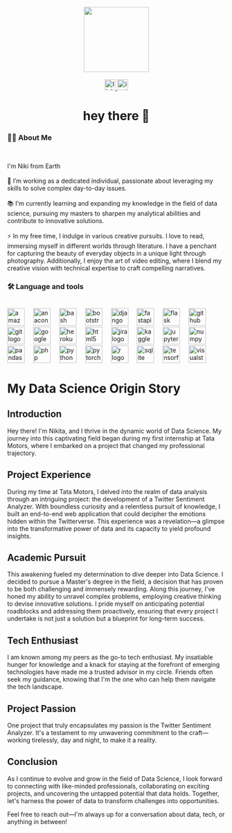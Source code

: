 <br clear="both">

<div align="center">
  <img height="150" src="https://media.tenor.com/QVC1Nmb9TwUAAAAi/coding.gif"  />
</div>


<br clear="both">

<div align="center">
<a href="https://www.linkedin.com/in/nikita-dharmadhikari">
  <img src="https://img.shields.io/static/v1?message=LinkedIn&logo=linkedin&label=&color=0077B5&logoColor=white&labelColor=&style=for-the-badge" height="25" alt="linkedin logo" />
</a>
<a href="https://www.instagram.com/the.epic.pics">
  <img src="https://img.shields.io/static/v1?message=Instagram&logo=instagram&label=&color=E4405F&logoColor=white&labelColor=&style=for-the-badge" height="25" alt="instagram logo" />
</a>


</div>



<h1 align="center">hey there 👋</h1>



<h3 align="left">👩‍💻  About Me</h3>



<br clear="both">

<p align="left">I'm Niki from Earth<br><br>🔭 I’m working as a dedicated individual, passionate about leveraging my skills to solve complex day-to-day issues. <br><br>📚 I'm currently learning and expanding my knowledge in the field of data science, pursuing my masters to sharpen my analytical abilities and contribute to innovative solutions.<br><br>⚡ In my free time, I indulge in various creative pursuits. I love to read, immersing myself in different worlds through literature. I have a penchant for capturing the beauty of everyday objects in a unique light through photography. Additionally, I enjoy the art of video editing, where I blend my creative vision with technical expertise to craft compelling narratives.</p>



<h3 align="left">🛠 Language and tools</h3>


<br clear="both">

<div align="left">
  <img src="https://upload.wikimedia.org/wikipedia/commons/1/1d/AmazonWebservices_Logo.svg" height="40" alt="amazonwebservices logo"  />
  <img width="12" />
  <img src="https://cdn.jsdelivr.net/gh/devicons/devicon/icons/anaconda/anaconda-original.svg" height="40" alt="anaconda logo"  />
  <img width="12" />
  <img src="https://cdn.jsdelivr.net/gh/devicons/devicon/icons/bash/bash-original.svg" height="40" alt="bash logo"  />
  <img width="12" />
  <img src="https://cdn.jsdelivr.net/gh/devicons/devicon/icons/bootstrap/bootstrap-original.svg" height="40" alt="bootstrap logo"  />
  <img width="12" />
  <img src="https://cdn.jsdelivr.net/gh/devicons/devicon/icons/django/django-plain.svg" height="40" alt="django logo"  />
  <img width="12" />
  <img src="https://cdn.jsdelivr.net/gh/devicons/devicon/icons/fastapi/fastapi-original.svg" height="40" alt="fastapi logo"  />
  <img width="12" />
  <img src="https://cdn.jsdelivr.net/gh/devicons/devicon/icons/flask/flask-original.svg" height="40" alt="flask logo"  />
  <img width="12" />
  <img src="https://cdn.jsdelivr.net/gh/devicons/devicon/icons/github/github-original.svg" height="40" alt="github logo"  />
  <img width="12" />
  <img src="https://cdn.jsdelivr.net/gh/devicons/devicon/icons/git/git-original.svg" height="40" alt="git logo"  />
  <img width="12" />
  <img src="https://cdn.jsdelivr.net/gh/devicons/devicon/icons/googlecloud/googlecloud-original.svg" height="40" alt="googlecloud logo"  />
  <img width="12" />
  <img src="https://cdn.jsdelivr.net/gh/devicons/devicon/icons/heroku/heroku-original.svg" height="40" alt="heroku logo"  />
  <img width="12" />
  <img src="https://cdn.jsdelivr.net/gh/devicons/devicon/icons/html5/html5-original.svg" height="40" alt="html5 logo"  />
  <img width="12" />
  <img src="https://cdn.jsdelivr.net/gh/devicons/devicon/icons/jira/jira-original.svg" height="40" alt="jira logo"  />
  <img width="12" />
  <img src="https://cdn.jsdelivr.net/gh/devicons/devicon/icons/kaggle/kaggle-original.svg" height="40" alt="kaggle logo"  />
  <img width="12" />
  <img src="https://cdn.jsdelivr.net/gh/devicons/devicon/icons/jupyter/jupyter-original.svg" height="40" alt="jupyter logo"  />
  <img width="12" />
  <img src="https://cdn.jsdelivr.net/gh/devicons/devicon/icons/numpy/numpy-original.svg" height="40" alt="numpy logo"  />
  <img width="12" />
  <img src="https://cdn.jsdelivr.net/gh/devicons/devicon/icons/pandas/pandas-original.svg" height="40" alt="pandas logo"  />
  <img width="12" />
  <img src="https://cdn.jsdelivr.net/gh/devicons/devicon/icons/php/php-original.svg" height="40" alt="php logo"  />
  <img width="12" />
  <img src="https://cdn.jsdelivr.net/gh/devicons/devicon/icons/python/python-original.svg" height="40" alt="python logo"  />
  <img width="12" />
  <img src="https://cdn.jsdelivr.net/gh/devicons/devicon/icons/pytorch/pytorch-original.svg" height="40" alt="pytorch logo"  />
  <img width="12" />
  <img src="https://cdn.jsdelivr.net/gh/devicons/devicon/icons/r/r-original.svg" height="40" alt="r logo"  />
  <img width="12" />
  <img src="https://cdn.jsdelivr.net/gh/devicons/devicon/icons/sqlite/sqlite-original.svg" height="40" alt="sqlite logo"  />
  <img width="12" />
  <img src="https://cdn.jsdelivr.net/gh/devicons/devicon/icons/tensorflow/tensorflow-original.svg" height="40" alt="tensorflow logo"  />
  <img width="12" />
  <img src="https://cdn.jsdelivr.net/gh/devicons/devicon/icons/visualstudio/visualstudio-plain.svg" height="40" alt="visualstudio logo"  />
</div>

# My Data Science Origin Story

## Introduction
Hey there! I'm Nikita, and I thrive in the dynamic world of Data Science. My journey into this captivating field began during my first internship at Tata Motors, where I embarked on a project that changed my professional trajectory.

## Project Experience
During my time at Tata Motors, I delved into the realm of data analysis through an intriguing project: the development of a Twitter Sentiment Analyzer. With boundless curiosity and a relentless pursuit of knowledge, I built an end-to-end web application that could decipher the emotions hidden within the Twitterverse. This experience was a revelation—a glimpse into the transformative power of data and its capacity to yield profound insights.

## Academic Pursuit
This awakening fueled my determination to dive deeper into Data Science. I decided to pursue a Master's degree in the field, a decision that has proven to be both challenging and immensely rewarding. Along this journey, I've honed my ability to unravel complex problems, employing creative thinking to devise innovative solutions. I pride myself on anticipating potential roadblocks and addressing them proactively, ensuring that every project I undertake is not just a solution but a blueprint for long-term success.

## Tech Enthusiast
I am known among my peers as the go-to tech enthusiast. My insatiable hunger for knowledge and a knack for staying at the forefront of emerging technologies have made me a trusted advisor in my circle. Friends often seek my guidance, knowing that I'm the one who can help them navigate the tech landscape.

## Project Passion
One project that truly encapsulates my passion is the Twitter Sentiment Analyzer. It's a testament to my unwavering commitment to the craft—working tirelessly, day and night, to make it a reality.

## Conclusion
As I continue to evolve and grow in the field of Data Science, I look forward to connecting with like-minded professionals, collaborating on exciting projects, and uncovering the untapped potential that data holds. Together, let's harness the power of data to transform challenges into opportunities.

Feel free to reach out—I'm always up for a conversation about data, tech, or anything in between!
